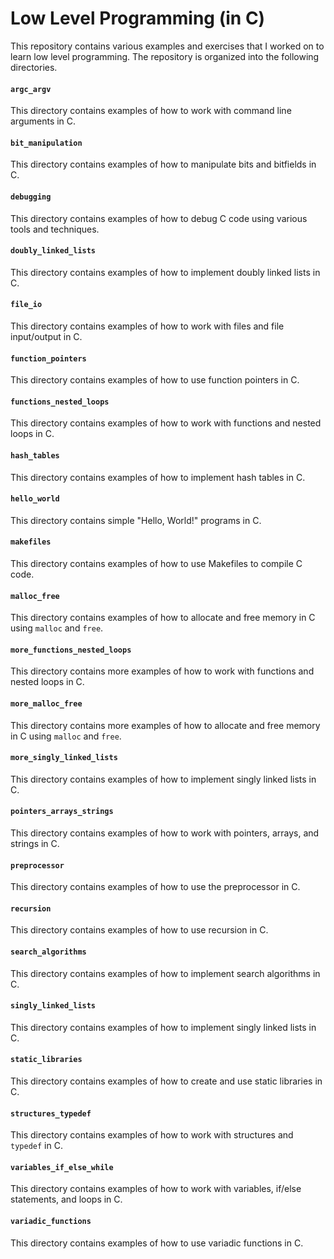 # Low Level Programming (in C)

This repository contains various examples and exercises that I worked on to learn low level programming. The repository is organized into the following directories.

#### `argc_argv`
This directory contains examples of how to work with command line arguments in C.

#### `bit_manipulation`
This directory contains examples of how to manipulate bits and bitfields in C.

#### `debugging`
This directory contains examples of how to debug C code using various tools and techniques.

#### `doubly_linked_lists`
This directory contains examples of how to implement doubly linked lists in C.

#### `file_io`
This directory contains examples of how to work with files and file input/output in C.

#### `function_pointers`
This directory contains examples of how to use function pointers in C.

#### `functions_nested_loops`
This directory contains examples of how to work with functions and nested loops in C.

#### `hash_tables`
This directory contains examples of how to implement hash tables in C.

#### `hello_world`
This directory contains simple "Hello, World!" programs in C.

#### `makefiles`
This directory contains examples of how to use Makefiles to compile C code.

#### `malloc_free`
This directory contains examples of how to allocate and free memory in C using `malloc` and `free`.

#### `more_functions_nested_loops`
This directory contains more examples of how to work with functions and nested loops in C.

#### `more_malloc_free`
This directory contains more examples of how to allocate and free memory in C using `malloc` and `free`.

#### `more_singly_linked_lists`
This directory contains examples of how to implement singly linked lists in C.

#### `pointers_arrays_strings`
This directory contains examples of how to work with pointers, arrays, and strings in C.

#### `preprocessor`
This directory contains examples of how to use the preprocessor in C.

#### `recursion`
This directory contains examples of how to use recursion in C.

#### `search_algorithms`
This directory contains examples of how to implement search algorithms in C.

#### `singly_linked_lists`
This directory contains examples of how to implement singly linked lists in C.

#### `static_libraries`
This directory contains examples of how to create and use static libraries in C.

#### `structures_typedef`
This directory contains examples of how to work with structures and `typedef` in C.

#### `variables_if_else_while`
This directory contains examples of how to work with variables, if/else statements, and loops in C.

#### `variadic_functions`
This directory contains examples of how to use variadic functions in C.
